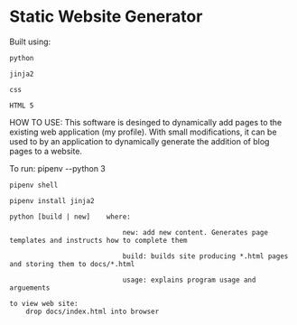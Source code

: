 # Static Website Generator
Built using:

    python
    
    jinja2
    
    css
    
    HTML 5
    

HOW TO USE:
This software is desinged to dynamically add pages to the existing web application (my profile).
With small modifications, it can be used to by an application to dynamically generate the addition of blog pages to a website.

To run:
    pipenv --python 3
    
    pipenv shell
    
    pipenv install jinja2
    
    python [build | new]    where:
    
                                new: add new content. Generates page templates and instructs how to complete them
                                
                                build: builds site producing *.html pages and storing them to docs/*.html
                                
                                usage: explains program usage and arguements

    to view web site:
        drop docs/index.html into browser
        
